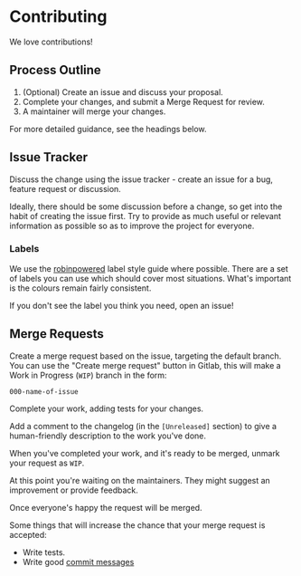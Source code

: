# Contributing

We love contributions!

## Process Outline
1. (Optional) Create an issue and discuss your proposal. 
1. Complete your changes, and submit a Merge Request for review.
1. A maintainer will merge your changes.

For more detailed guidance, see the headings below.

## Issue Tracker
Discuss the change using the issue tracker - create an issue for a bug, feature request or discussion.

Ideally, there should be some discussion before a change, so get into the habit of creating the issue first.
Try to provide as much useful or relevant information as possible so as to improve the project for everyone.

### Labels
We use the [robinpowered](https://robinpowered.com/blog/best-practice-system-for-organizing-and-tagging-github-issues/) label style guide where possible.
There are a set of labels you can use which should cover most situations. What's important is the colours remain fairly consistent.

If you don't see the label you think you need, open an issue!

## Merge Requests

Create a merge request based on the issue, targeting the default branch. You can use the "Create merge request" button in Gitlab,
this will make a Work in Progress (`WIP`) branch in the form:
```
000-name-of-issue
```

Complete your work, adding tests for your changes.

Add a comment to the changelog (in the `[Unreleased]` section) to give a human-friendly description to the work you've done.

When you've completed your work, and it's ready to be merged, unmark your request as `WIP`.

At this point you're waiting on the maintainers. They might suggest an improvement or provide feedback.

Once everyone's happy the request will be merged.

Some things that will increase the chance that your merge request is accepted:

* Write tests.
* Write good [commit messages](http://tbaggery.com/2008/04/19/a-note-about-git-commit-messages.html)
